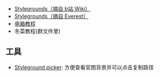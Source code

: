 * [Stylegrounds（摘自 b站 Wiki）](https://wiki.biligame.com/celeste/%E8%83%8C%E6%99%AF)
* [Stylegrounds（摘自 Everest）](https://github.com/EverestAPI/Resources/wiki/Adding-Stylegrounds)
* [电箱教程](https://www.bilibili.com/video/BV1Av4y1D7a8)
* 冬菜教程(群文件里)


## 工具

* [Styleground picker](https://styleground-picker.modded-celeste.com/): 方便查看官图背景并可以点击复制路径
